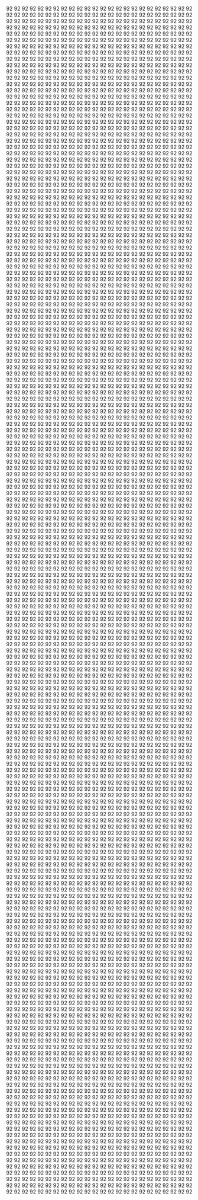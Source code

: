 92 92 92 92 92 92 92 92 92 92 92 92 92 92 92 92 92 92 92 92 92 92 92 92 92 92 92 92 92 92 92 92 92 92 92 92 92 92 92 92 92 92 92 92 92 92 92 92 92 92 92 92 92 92 92 92 92 92 92 92 92 92 92 92 92 92 92 92 92 92 92 92 92 92 92 92 92 92 92 92 92 92 92 92 92 92 92 92 92 92 92 92 92 92 92 92 92 92 92 92 92 92 92 92 92 92 92 92 92 92 92 92 92 92 92 92 92 92 92 92 92 92 92 92 92 92 92 92 92 92 92 92 92 92 92 92 92 92 92 92 92 92 92 92 92 92 92 92 92 92 92 92 92 92 92 92 92 92 92 92 92 92 92 92 92 92 92 92 92 92 92 92 92 92 92 92 92 92 92 92 92 92 92 92 92 92 92 92 92 92 92 92 92 92 92 92 92 92 92 92 92 92 92 92 92 92 92 92 92 92 92 92 92 92 92 92 92 92 92 92 92 92 92 92 92 92 92 92 92 92 92 92 92 92 92 92 92 92 92 92 92 92 92 92 92 92 92 92 92 92 92 92 92 92 92 92 92 92 92 92 92 92 92 92 92 92 92 92 92 92 92 92 92 92 92 92 92 92 92 92 92 92 92 92 92 92 92 92 92 92 92 92 92 92 92 92 92 92 92 92 92 92 92 92 92 92 92 92 92 92 92 92 92 92 92 92 92 92 92 92 92 92 92 92 92 92 92 92 92 92 92 92 92 92 92 92 92 92 92 92 92 92 92 92 92 92 92 92 92 92 92 92 92 92 92 92 92 92 92 92 92 92 92 92 92 92 92 92 92 92 92 92 92 92 92 92 92 92 92 92 92 92 92 92 92 92 92 92 92 92 92 92 92 92 92 92 92 92 92 92 92 92 92 92 92 92 92 92 92 92 92 92 92 92 92 92 92 92 92 92 92 92 92 92 92 92 92 92 92 92 92 92 92 92 92 92 92 92 92 92 92 92 92 92 92 92 92 92 92 92 92 92 92 92 92 92 92 92 92 92 92 92 92 92 92 92 92 92 92 92 92 92 92 92 92 92 92 92 92 92 92 92 92 92 92 92 92 92 92 92 92 92 92 92 92 92 92 92 92 92 92 92 92 92 92 92 92 92 92 92 92 92 92 92 92 92 92 92 92 92 92 92 92 92 92 92 92 92 92 92 92 92 92 92 92 92 92 92 92 92 92 92 92 92 92 92 92 92 92 92 92 92 92 92 92 92 92 92 92 92 92 92 92 92 92 92 92 92 92 92 92 92 92 92 92 92 92 92 92 92 92 92 92 92 92 92 92 92 92 92 92 92 92 92 92 92 92 92 92 92 92 92 92 92 92 92 92 92 92 92 92 92 92 92 92 92 92 92 92 92 92 92 92 92 92 92 92 92 92 92 92 92 92 92 92 92 92 92 92 92 92 92 92 92 92 92 92 92 92 92 92 92 92 92 92 92 92 92 92 92 92 92 92 92 92 92 92 92 92 92 92 92 92 92 92 92 92 92 92 92 92 92 92 92 92 92 92 92 92 92 92 92 92 92 92 92 92 92 92 92 92 92 92 92 92 92 92 92 92 92 92 92 92 92 92 92 92 92 92 92 92 92 92 92 92 92 92 92 92 92 92 92 92 92 92 92 92 92 92 92 92 92 92 92 92 92 92 92 92 92 92 92 92 92 92 92 92 92 92 92 92 92 92 92 92 92 92 92 92 92 92 92 92 92 92 92 92 92 92 92 92 92 92 92 92 92 92 92 92 92 92 92 92 92 92 92 92 92 92 92 92 92 92 92 92 92 92 92 92 92 92 92 92 92 92 92 92 92 92 92 92 92 92 92 92 92 92 92 92 92 92 92 92 92 92 92 92 92 92 92 92 92 92 92 92 92 92 92 92 92 92 92 92 92 92 92 92 92 92 92 92 92 92 92 92 92 92 92 92 92 92 92 92 92 92 92 92 92 92 92 92 92 92 92 92 92 92 92 92 92 92 92 92 92 92 92 92 92 92 92 92 92 92 92 92 92 92 92 92 92 92 92 92 92 92 92 92 92 92 92 92 92 92 92 92 92 92 92 92 92 92 92 92 92 92 92 92 92 92 92 92 92 92 92 92 92 92 92 92 92 92 92 92 92 92 92 92 92 92 92 92 92 92 92 92 92 92 92 92 92 92 92 92 92 92 92 92 92 92 92 92 92 92 92 92 92 92 92 92 92 92 92 92 92 92 92 92 92 92 92 92 92 92 92 92 92 92 92 92 92 92 92 92 92 92 92 92 92 92 92 92 92 92 92 92 92 92 92 92 92 92 92 92 92 92 92 92 92 92 92 92 92 92 92 92 92 92 92 92 92 92 92 92 92 92 92 92 92 92 92 92 92 92 92 92 92 92 92 92 92 92 92 92 92 92 92 92 92 92 92 92 92 92 92 92 92 92 92 92 92 92 92 92 92 92 92 92 92 92 92 92 92 92 92 92 92 92 92 92 92 92 92 92 92 92 92 92 92 92 92 92 92 92 92 92 92 92 92 92 92 92 92 92 92 92 92 92 92 92 92 92 92 92 92 92 92 92 92 92 92 92 92 92 92 92 92 92 92 92 92 92 92 92 92 92 92 92 92 92 92 92 92 92 92 92 92 92 92 92 92 92 92 92 92 92 92 92 92 92 92 92 92 92 92 92 92 92 92 92 92 92 92 92 92 92 92 92 92 92 92 92 92 92 92 92 92 92 92 92 92 92 92 92 92 92 92 92 92 92 92 92 92 92 92 92 92 92 92 92 92 92 92 92 92 92 92 92 92 92 92 92 92 92 92 92 92 92 92 92 92 92 92 92 92 92 92 92 92 92 92 92 92 92 92 92 92 92 92 92 92 92 92 92 92 92 92 92 92 92 92 92 92 92 92 92 92 92 92 92 92 92 92 92 92 92 92 92 92 92 92 92 92 92 92 92 92 92 92 92 92 92 92 92 92 92 92 92 92 92 92 92 92 92 92 92 92 92 92 92 92 92 92 92 92 92 92 92 92 92 92 92 92 92 92 92 92 92 92 92 92 92 92 92 92 92 92 92 92 92 92 92 92 92 92 92 92 92 92 92 92 92 92 92 92 92 92 92 92 92 92 92 92 92 92 92 92 92 92 92 92 92 92 92 92 92 92 92 92 92 92 92 92 92 92 92 92 92 92 92 92 92 92 92 92 92 92 92 92 92 92 92 92 92 92 92 92 92 92 92 92 92 92 92 92 92 92 92 92 92 92 92 92 92 92 92 92 92 92 92 92 92 92 92 92 92 92 92 92 92 92 92 92 92 92 92 92 92 92 92 92 92 92 92 92 92 92 92 92 92 92 92 92 92 92 92 92 92 92 92 92 92 92 92 92 92 92 92 92 92 92 92 92 92 92 92 92 92 92 92 92 92 92 92 92 92 92 92 92 92 92 92 92 92 92 92 92 92 92 92 92 92 92 92 92 92 92 92 92 92 92 92 92 92 92 92 92 92 92 92 92 92 92 92 92 92 92 92 92 92 92 92 92 92 92 92 92 92 92 92 92 92 92 92 92 92 92 92 92 92 92 92 92 92 92 92 92 92 92 92 92 92 92 92 92 92 92 92 92 92 92 92 92 92 92 92 92 92 92 92 92 92 92 92 92 92 92 92 92 92 92 92 92 92 92 92 92 92 92 92 92 92 92 92 92 92 92 92 92 92 92 92 92 92 92 92 92 92 92 92 92 92 92 92 92 92 92 92 92 92 92 92 92 92 92 92 92 92 92 92 92 92 92 92 92 92 92 92 92 92 92 92 92 92 92 92 92 92 92 92 92 92 92 92 92 92 92 92 92 92 92 92 92 92 92 92 92 92 92 92 92 92 92 92 92 92 92 92 92 92 92 92 92 92 92 92 92 92 92 92 92 92 92 92 92 92 92 92 92 92 92 92 92 92 92 92 92 92 92 92 92 92 92 92 92 92 92 92 92 92 92 92 92 92 92 92 92 92 92 92 92 92 92 92 92 92 92 92 92 92 92 92 92 92 92 92 92 92 92 92 92 92 92 92 92 92 92 92 92 92 92 92 92 92 92 92 92 92 92 92 92 92 92 92 92 92 92 92 92 92 92 92 92 92 92 92 92 92 92 92 92 92 92 92 92 92 92 92 92 92 92 92 92 92 92 92 92 92 92 92 92 92 92 92 92 92 92 92 92 92 92 92 92 92 92 92 92 92 92 92 92 92 92 92 92 92 92 92 92 92 92 92 92 92 92 92 92 92 92 92 92 92 92 92 92 92 92 92 92 92 92 92 92 92 92 92 92 92 92 92 92 92 92 92 92 92 92 92 92 92 92 92 92 92 92 92 92 92 92 92 92 92 92 92 92 92 92 92 92 92 92 92 92 92 92 92 92 92 92 92 92 92 92 92 92 92 92 92 92 92 92 92 92 92 92 92 92 92 92 92 92 92 92 92 92 92 92 92 92 92 92 92 92 92 92 92 92 92 92 92 92 92 92 92 92 92 92 92 92 92 92 92 92 92 92 92 92 92 92 92 92 92 92 92 92 92 92 92 92 92 92 92 92 92 92 92 92 92 92 92 92 92 92 92 92 92 92 92 92 92 92 92 92 92 92 92 92 92 92 92 92 92 92 92 92 92 92 92 92 92 92 92 92 92 92 92 92 92 92 92 92 92 92 92 92 92 92 92 92 92 92 92 92 92 92 92 92 92 92 92 92 92 92 92 92 92 92 92 92 92 92 92 92 92 92 92 92 92 92 92 92 92 92 92 92 92 92 92 92 92 92 92 92 92 92 92 92 92 92 92 92 92 92 92 92 92 92 92 92 92 92 92 92 92 92 92 92 92 92 92 92 92 92 92 92 92 92 92 92 92 92 92 92 92 92 92 92 92 92 92 92 92 92 92 92 92 92 92 92 92 92 92 92 92 92 92 92 92 92 92 92 92 92 92 92 92 92 92 92 92 92 92 92 92 92 92 92 92 92 92 92 92 92 92 92 92 92 92 92 92 92 92 92 92 92 92 92 92 92 92 92 92 92 92 92 92 92 92 92 92 92 92 92 92 92 92 92 92 92 92 92 92 92 92 92 92 92 92 92 92 92 92 92 92 92 92 92 92 92 92 92 92 92 92 92 92 92 92 92 92 92 92 92 92 92 92 92 92 92 92 92 92 92 92 92 92 92 92 92 92 92 92 92 92 92 92 92 92 92 92 92 92 92 92 92 92 92 92 92 92 92 92 92 92 92 92 92 92 92 92 92 92 92 92 92 92 92 92 92 92 92 92 92 92 92 92 92 92 92 92 92 92 92 92 92 92 92 92 92 92 92 92 92 92 92 92 92 92 92 92 92 92 92 92 92 92 92 92 92 92 92 92 92 92 92 92 92 92 92 92 92 92 92 92 92 92 92 92 92 92 92 92 92 92 92 92 92 92 92 92 92 92 92 92 92 92 92 92 92 92 92 92 92 92 92 92 92 92 92 92 92 92 92 92 92 92 92 92 92 92 92 92 92 92 92 92 92 92 92 92 92 92 92 92 92 92 92 92 92 92 92 92 92 92 92 92 92 92 92 92 92 92 92 92 92 92 92 92 92 92 92 92 92 92 92 92 92 92 92 92 92 92 92 92 92 92 92 92 92 92 92 92 92 92 92 92 92 92 92 92 92 92 92 92 92 92 92 92 92 92 92 92 92 92 92 92 92 92 92 92 92 92 92 92 92 92 92 92 92 92 92 92 92 92 92 92 92 92 92 92 92 92 92 92 92 92 92 92 92 92 92 92 92 92 92 92 92 92 92 92 92 92 92 92 92 92 92 92 92 92 92 92 92 92 92 92 92 92 92 92 92 92 92 92 92 92 92 92 92 92 92 92 92 92 92 92 92 92 92 92 92 92 92 92 92 92 92 92 92 92 92 92 92 92 92 92 92 92 92 92 92 92 92 92 92 92 92 92 92 92 92 92 92 92 92 92 92 92 92 92 92 92 92 92 92 92 92 92 92 92 92 92 92 92 92 92 92 92 92 92 92 92 92 92 92 92 92 92 92 92 92 92 92 92 92 92 92 92 92 92 92 92 92 92 92 92 92 92 92 92 92 92 92 92 92 92 92 92 92 92 92 92 92 92 92 92 92 92 92 92 92 92 92 92 92 92 92 92 92 92 92 92 92 92 92 92 92 92 92 92 92 92 92 92 92 92 92 92 92 92 92 92 92 92 92 92 92 92 92 92 92 92 92 92 92 92 92 92 92 92 92 92 92 92 92 92 92 92 92 92 92 92 92 92 92 92 92 92 92 92 92 92 92 92 92 92 92 92 92 92 92 92 92 92 92 92 92 92 92 92 92 92 92 92 92 92 92 92 92 92 92 92 92 92 92 92 92 92 92 92 92 92 92 92 92 92 92 92 92 92 92 92 92 92 92 92 92 92 92 92 92 92 92 92 92 92 92 92 92 92 92 92 92 92 92 92 92 92 92 92 92 92 92 92 92 92 92 92 92 92 92 92 92 92 92 92 92 92 92 92 92 92 92 92 92 92 92 92 92 92 92 92 92 92 92 92 92 92 92 92 92 92 92 92 92 92 92 92 92 92 92 92 92 92 92 92 92 92 92 92 92 92 92 92 92 92 92 92 92 92 92 92 92 92 92 92 92 92 92 92 92 92 92 92 92 92 92 92 92 92 92 92 92 92 92 92 92 92 92 92 92 92 92 92 92 92 92 92 92 92 92 92 92 92 92 92 92 92 92 92 92 92 92 92 92 92 92 92 92 92 92 92 92 92 92 92 92 92 92 92 92 92 92 92 92 92 92 92 92 92 92 92 92 92 92 92 92 92 92 92 92 92 92 92 92 92 92 92 92 92 92 92 92 92 92 92 92 92 92 92 92 92 92 92 92 92 92 92 92 92 92 92 92 92 92 92 92 92 92 92 92 92 92 92 92 92 92 92 92 92 92 92 92 92 92 92 92 92 92 92 92 92 92 92 92 92 92 92 92 92 92 92 92 92 92 92 92 92 92 92 92 92 92 92 92 92 92 92 92 92 92 92 92 92 92 92 92 92 92 92 92 92 92 92 92 92 92 92 92 92 92 92 92 92 92 92 92 92 92 92 92 92 92 92 92 92 92 92 92 92 92 92 92 92 92 92 92 92 92 92 92 92 92 92 92 92 92 92 92 92 92 92 92 92 92 92 92 92 92 92 92 92 92 92 92 92 92 92 92 92 92 92 92 92 92 92 92 92 92 92 92 92 92 92 92 92 92 92 92 92 92 92 92 92 92 92 92 92 92 92 92 92 92 92 92 92 92 92 92 92 92 92 92 92 92 92 92 92 92 92 92 92 92 92 92 92 92 92 92 92 92 92 92 92 92 92 92 92 92 92 92 92 92 92 92 92 92 92 92 92 92 92 92 92 92 92 92 92 92 92 92 92 92 92 92 92 92 92 92 92 92 92 92 92 92 92 92 92 92 92 92 92 92 92 92 92 92 92 92 92 92 92 92 92 92 92 92 92 92 92 92 92 92 92 92 92 92 92 92 92 92 92 92 92 92 92 92 92 92 92 92 92 92 92 92 92 92 92 92 92 92 92 92 92 92 92 92 92 92 92 92 92 92 92 92 92 92 92 92 92 92 92 92 92 92 92 92 92 92 92 92 92 92 92 92 92 92 92 92 92 92 92 92 92 92 92 92 92 92 92 92 92 92 92 92 92 92 92 92 92 92 92 92 92 92 92 92 92 92 92 92 92 92 92 92 92 92 92 92 92 92 92 92 92 92 92 92 92 92 92 92 92 92 92 92 92 92 92 92 92 92 92 92 92 92 92 92 92 92 92 92 92 92 92 92 92 92 92 92 92 92 92 92 92 92 92 92 92 92 92 92 92 92 92 92 92 92 92 92 92 92 92 92 92 92 92 92 92 92 92 92 92 92 92 92 92 92 92 92 92 92 92 92 92 92 92 92 92 92 92 92 92 92 92 92 92 92 92 92 92 92 92 92 92 92 92 92 92 92 92 92 92 92 92 92 92 92 92 92 92 92 92 92 92 92 92 92 92 92 92 92 92 92 92 92 92 92 92 92 92 92 92 92 92 92 92 92 92 92 92 92 92 92 92 92 92 92 92 92 92 92 92 92 92 92 92 92 92 92 92 92 92 92 92 92 92 92 92 92 92 92 92 92 92 92 92 92 92 92 92 92 92 92 92 92 92 92 92 92 92 92 92 92 92 92 92 92 92 92 92 92 92 92 92 92 92 92 92 92 92 92 92 92 92 92 92 92 92 92 92 92 92 92 92 92 92 92 92 92 92 92 92 92 92 92 92 92 92 92 92 92 92 92 92 92 92 92 92 92 92 92 92 92 92 92 92 92 92 92 92 92 92 92 92 92 92 92 92 92 92 92 92 92 92 92 92 92 92 92 92 92 92 92 92 92 92 92 92 92 92 92 92 92 92 92 92 92 92 92 92 92 92 92 92 92 92 92 92 92 92 92 92 92 92 92 92 92 92 92 92 92 92 92 92 92 92 92 92 92 92 92 92 92 92 92 92 92 92 92 92 92 92 92 92 92 92 92 92 92 92 92 92 92 92 92 92 92 92 92 92 92 92 92 92 92 92 92 92 92 92 92 92 92 92 92 92 92 92 92 92 92 92 92 92 92 92 92 92 92 92 92 92 92 92 92 92 92 92 92 92 92 92 92 92 92 92 92 92 92 92 92 92 92 92 92 92 92 92 92 92 92 92 92 92 92 92 92 92 92 92 92 92 92 92 92 92 92 92 92 92 92 92 92 92 92 92 92 92 92 92 92 92 92 92 92 92 92 92 92 92 92 92 92 92 92 92 92 92 92 92 92 92 92 92 92 92 92 92 92 92 92 92 92 92 92 92 92 92 92 92 92 92 92 92 92 92 92 92 92 92 92 92 92 92 92 92 92 92 92 92 92 92 92 92 92 92 92 92 92 92 92 92 92 92 92 92 92 92 92 92 92 92 92 92 92 92 92 92 92 92 92 92 92 92 92 92 92 92 92 92 92 92 92 92 92 92 92 92 92 92 92 92 92 92 92 92 92 92 92 92 92 92 92 92 92 92 92 92 92 92 92 92 92 92 92 92 92 92 92 92 92 92 92 92 92 92 92 92 92 92 92 92 92 92 92 92 92 92 92 92 92 92 92 92 92 92 92 92 92 92 92 92 92 92 92 92 92 92 92 92 92 92 92 92 92 92 92 92 92 92 92 92 92 92 92 92 92 92 92 92 92 92 92 92 92 92 92 92 92 92 92 92 92 92 92 92 92 92 92 92 92 92 92 92 92 92 92 92 92 92 92 92 92 92 92 92 92 92 92 92 92 92 92 92 92 92 92 92 92 92 92 92 92 92 92 92 92 92 92 92 92 92 92 92 92 92 92 92 92 92 92 92 92 92 92 92 92 92 92 92 92 92 92 92 92 92 92 92 92 92 92 92 92 92 92 92 92 92 92 92 92 92 92 92 92 92 92 92 92 92 92 92 92 92 92 92 92 92 92 92 92 92 92 92 92 92 92 92 92 92 92 92 92 92 92 92 92 92 92 92 92 92 92 92 92 92 92 92 92 92 92 92 92 92 92 92 92 92 92 92 92 92 92 92 92 92 92 92 92 92 92 92 92 92 92 92 92 92 92 92 92 92 92 92 92 92 92 92 92 92 92 92 92 92 92 92 92 92 92 92 92 92 92 92 92 92 92 92 92 92 92 92 92 92 92 92 92 92 92 92 92 92 92 92 92 92 92 92 92 92 92 92 92 92 92 92 92 92 92 92 92 92 92 92 92 92 92 92 92 92 92 92 92 92 92 92 92 92 92 92 92 92 92 92 92 92 92 92 92 92 92 92 92 92 92 92 92 92 92 92 92 92 92 92 92 92 92 92 92 92 92 92 92 92 92 92 92 92 92 92 92 92 92 92 92 92 92 92 92 92 92 92 92 92 92 92 92 92 92 92 92 92 92 92 92 92 92 92 92 92 92 92 92 92 92 92 92 92 92 92 92 92 92 92 92 92 92 92 92 92 92 92 92 92 92 92 92 92 92 92 92 92 92 92 92 92 92 92 92 92 92 92 92 92 92 92 92 92 92 92 92 92 92 92 92 92 92 92 92 92 92 92 92 92 92 92 92 92 92 92 92 92 92 92 92 92 92 92 92 92 92 92 92 92 92 92 92 92 92 92 92 92 92 92 92 92 92 
